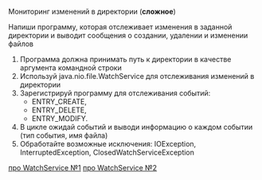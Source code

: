 Мониторинг изменений в директории (**сложное**)

Напиши программу, которая отслеживает изменения в заданной директории
и выводит сообщения о создании, удалении и изменении файлов

1) Программа должна принимать путь к директории в качестве аргумента командной строки
2) Используй java.nio.file.WatchService для отслеживания изменений в директории
3) Зарегистрируй программу для отслеживания событий:
    - ENTRY_CREATE,
    - ENTRY_DELETE,
    - ENTRY_MODIFY.
4) В цикле ожидай событий и выводи информацию о каждом событии (тип события, имя файла)
5) Обработайте возможные исключения: IOException, InterruptedException, ClosedWatchServiceException

[про WatchService №1](https://www.baeldung.com/java-nio2-watchservice)
[про WatchService №2](https://www.geeksforgeeks.org/watch-a-directory-for-changes-in-java/)